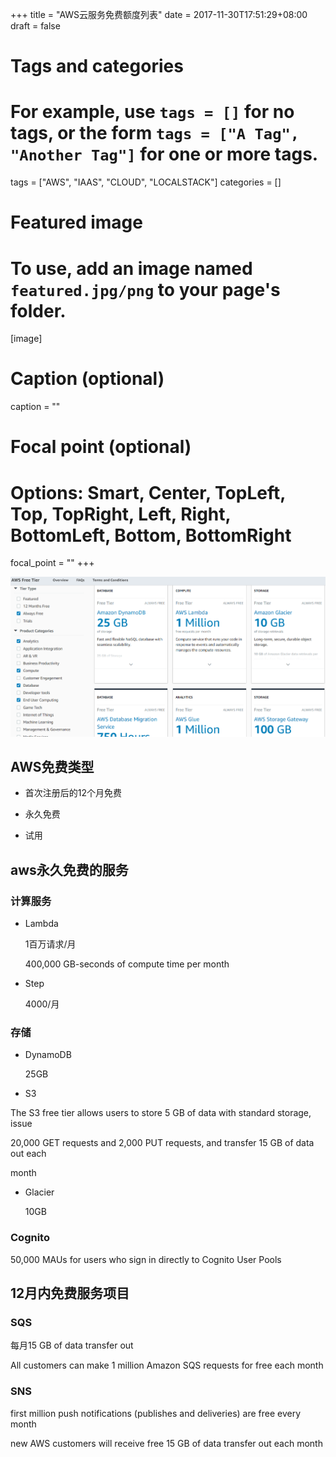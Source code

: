 +++
title = "AWS云服务免费额度列表"
date = 2017-11-30T17:51:29+08:00
draft = false

# Tags and categories
# For example, use `tags = []` for no tags, or the form `tags = ["A Tag", "Another Tag"]` for one or more tags.
tags = ["AWS", "IAAS", "CLOUD", "LOCALSTACK"]
categories = []

# Featured image
# To use, add an image named `featured.jpg/png` to your page's folder. 
[image]
  # Caption (optional)
  caption = ""

  # Focal point (optional)
  # Options: Smart, Center, TopLeft, Top, TopRight, Left, Right, BottomLeft, Bottom, BottomRight
  focal_point = ""
+++

![](./free.png)


## AWS免费类型

- 首次注册后的12个月免费

- 永久免费

- 试用


## aws永久免费的服务

### 计算服务

- Lambda

    1百万请求/月

    400,000 GB-seconds of compute time per month

- Step

    4000/月


### 存储

- DynamoDB

    25GB

- S3

The S3 free tier allows users to store 5 GB of data with standard storage, issue

20,000 GET requests and 2,000 PUT requests, and transfer 15 GB of data out each

month

- Glacier

    10GB

### Cognito

50,000 MAUs for users who sign in directly to Cognito User Pools


## 12月内免费服务项目

### SQS

每月15 GB of data transfer out

All customers can make 1 million Amazon SQS requests for free each month

### SNS

first million push notifications (publishes and deliveries) are free every month

new AWS customers will receive free 15 GB of data transfer out each month
